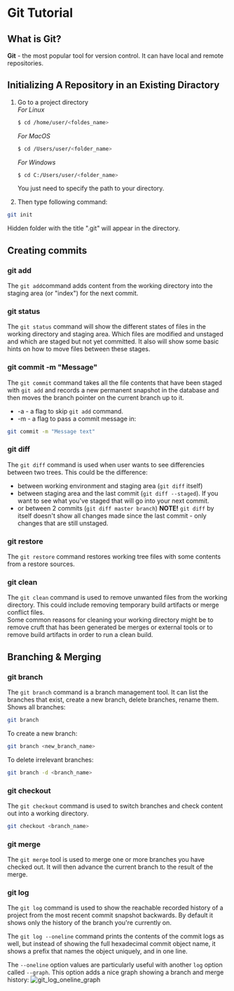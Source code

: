 # Git Tutorial
## What is Git?
**Git** - the most popular tool for version control. It can have local and remote repositories.

## Initializing A Repository in an Existing Diractory

1. Go to a project directory  
    *For Linux*
    ```sh
    $ cd /home/user/<foldes_name>
    ```
    *For MacOS*
    ```sh
    $ cd /Users/user/<folder_name>
    ```
    *For Windows*
    ```sh
    $ cd C:/Users/user/<folder_name>
    ```
    You just need to specify the path to your directory.

2. Then type following command:
```sh
git init
```
Hidden folder with the title ".git" will appear in the directory.

## Creating commits

### git add
The `git add`command adds content from the working directory into the staging area (or "index") for the next commit.

### git status
The `git status` command will show the different states of files in the working directory and staging area. Which files are modified and unstaged and which are staged but not yet committed. It also  will show some basic hints on how to move files between these stages.

### git commit -m "Message"
The `git commit` command takes all the file contents that have been staged with `git add` and records a new permanent snapshot  in the database and then moves the branch pointer on the current branch up to it.  
* -a - a flag to skip `git add` command.
* -m - a flag to pass a commit message in:
```sh
git commit -m "Message text"
```

### git diff
The `git diff` command is used when user wants to see differencies between two trees. This could be the difference: 
* between working environment and staging area (`git diff` itself)
* between staging area and the last commit (`git diff --staged`). If you want to see what you've staged that will go into your next commit.
* or between 2 commits (`git diff master branch`)
**NOTE!** `git diff` by itself doesn't show all changes made since the last commit - only changes that are still unstaged.

### git restore
The `git restore` command restores working tree files with some contents from a restore sources.

### git clean
The `git clean` command is used to remove unwanted files from the working directory. This could include removing temporary build artifacts or merge conflict files.  
Some common reasons for cleaning your working directory might be to remove cruft that has been generated be merges or external tools or to remove build artifacts in order to run a clean build.

## Branching & Merging
### git branch
The `git branch` command is a branch management tool. It can list the branches that exist, create a new branch, delete branches, rename them. Shows all branches:
```sh
git branch
```
To create a new branch:
```sh
git branch <new_branch_name>
```
To delete irrelevant branches:
```sh
git branch -d <branch_name>
```

### git checkout
The `git checkout` command is used to switch branches and check content out into a working directory.
```sh
git checkout <branch_name>
```

### git merge
The `git merge` tool is used to merge one or more branches you have checked out. It will then advance the current branch to the result of the merge.

### git log
The `git log` command is used to show the reachable recorded history of a project from the most recent commit snapshot backwards. By default it shows only the history of the branch you're currently on.  

The `git log --oneline` command prints the contents of the commit logs as well, but instead of showing the full hexadecimal commit object name, it shows a prefix that names the object uniquely, and in one line.

The `--oneline` option values are particularly useful with another `log` option called `--graph`. This option adds a nice graph showing a branch and merge history:
![git_log_oneline_graph](git_snap.png)


[//]: # (What is `Merge made by the 'ort' strategy.`? shown when 2 branches are merged.)